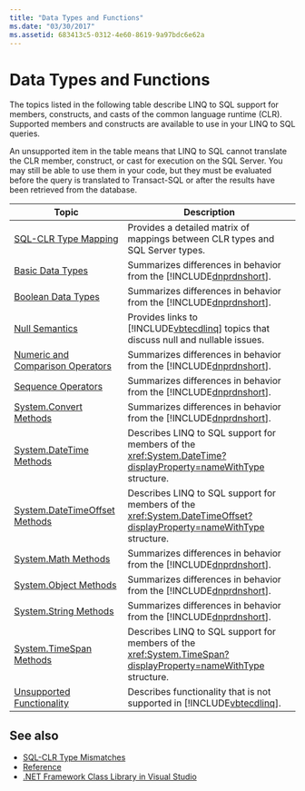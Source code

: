 ```yaml
---
title: "Data Types and Functions"
ms.date: "03/30/2017"
ms.assetid: 683413c5-0312-4e60-8619-9a97bdc6e62a
---
```

# Data Types and Functions
The topics listed in the following table describe LINQ to SQL support for members, constructs, and casts of the common language runtime (CLR). Supported members and constructs are available to use in your LINQ to SQL queries.  
  
 An unsupported item in the table means that LINQ to SQL cannot translate the CLR member, construct, or cast for execution on the SQL Server. You may still be able to use them in your code, but they must be evaluated before the query is translated to Transact-SQL or after the results have been retrieved from the database.  
  
|Topic|Description|  
|-----------|-----------------|  
|[SQL-CLR Type Mapping](../../../../../../docs/framework/data/adonet/sql/linq/sql-clr-type-mapping.md)|Provides a detailed matrix of mappings between CLR types and SQL Server types.|  
|[Basic Data Types](../../../../../../docs/framework/data/adonet/sql/linq/basic-data-types.md)|Summarizes differences in behavior from the [!INCLUDE[dnprdnshort](../../../../../../includes/dnprdnshort-md.md)].|  
|[Boolean Data Types](../../../../../../docs/framework/data/adonet/sql/linq/boolean-data-types.md)|Summarizes differences in behavior from the [!INCLUDE[dnprdnshort](../../../../../../includes/dnprdnshort-md.md)].|  
|[Null Semantics](../../../../../../docs/framework/data/adonet/sql/linq/null-semantics.md)|Provides links to [!INCLUDE[vbtecdlinq](../../../../../../includes/vbtecdlinq-md.md)] topics that discuss null and nullable issues.|  
|[Numeric and Comparison Operators](../../../../../../docs/framework/data/adonet/sql/linq/numeric-and-comparison-operators.md)|Summarizes differences in behavior from the [!INCLUDE[dnprdnshort](../../../../../../includes/dnprdnshort-md.md)].|  
|[Sequence Operators](../../../../../../docs/framework/data/adonet/sql/linq/sequence-operators.md)|Summarizes differences in behavior from the [!INCLUDE[dnprdnshort](../../../../../../includes/dnprdnshort-md.md)].|  
|[System.Convert Methods](../../../../../../docs/framework/data/adonet/sql/linq/system-convert-methods.md)|Summarizes differences in behavior from the [!INCLUDE[dnprdnshort](../../../../../../includes/dnprdnshort-md.md)].|  
|[System.DateTime Methods](../../../../../../docs/framework/data/adonet/sql/linq/system-datetime-methods.md)|Describes LINQ to SQL support for members of the <xref:System.DateTime?displayProperty=nameWithType> structure.|  
|[System.DateTimeOffset Methods](../../../../../../docs/framework/data/adonet/sql/linq/system-datetimeoffset-methods.md)|Describes LINQ to SQL support for members of the <xref:System.DateTimeOffset?displayProperty=nameWithType> structure.|  
|[System.Math Methods](../../../../../../docs/framework/data/adonet/sql/linq/system-math-methods.md)|Summarizes differences in behavior from the [!INCLUDE[dnprdnshort](../../../../../../includes/dnprdnshort-md.md)].|  
|[System.Object Methods](../../../../../../docs/framework/data/adonet/sql/linq/system-object-methods.md)|Summarizes differences in behavior from the [!INCLUDE[dnprdnshort](../../../../../../includes/dnprdnshort-md.md)].|  
|[System.String Methods](../../../../../../docs/framework/data/adonet/sql/linq/system-string-methods.md)|Summarizes differences in behavior from the [!INCLUDE[dnprdnshort](../../../../../../includes/dnprdnshort-md.md)].|  
|[System.TimeSpan Methods](../../../../../../docs/framework/data/adonet/sql/linq/system-timespan-methods.md)|Describes LINQ to SQL support for members of the <xref:System.TimeSpan?displayProperty=nameWithType> structure.|  
|[Unsupported Functionality](../../../../../../docs/framework/data/adonet/sql/linq/unsupported-functionality.md)|Describes functionality that is not supported in [!INCLUDE[vbtecdlinq](../../../../../../includes/vbtecdlinq-md.md)].|  
  
## See also
- [SQL-CLR Type Mismatches](../../../../../../docs/framework/data/adonet/sql/linq/sql-clr-type-mismatches.md)
- [Reference](../../../../../../docs/framework/data/adonet/sql/linq/reference.md)
- [.NET Framework Class Library in Visual Studio](https://docs.microsoft.com/previous-versions/visualstudio/visual-studio-2008/f1yh62ef(v=vs.90))
